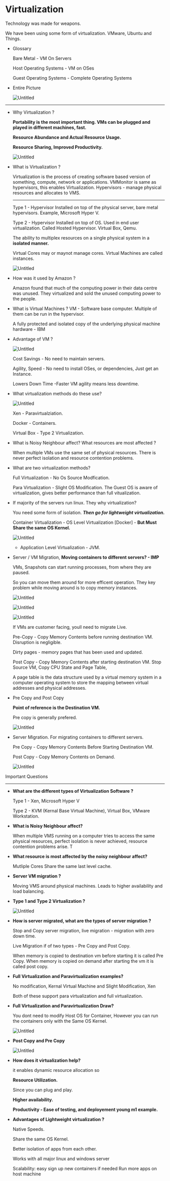 # Virtualization

Technology was made for weapons. 

We have been using some form of virtualization. VMware, Ubuntu and Things.

- Glossary
    
    Bare Metal - VM On Servers
    
    Host Operating Systems - VM on OSes
    
    Guest Operating Systems - Complete Operating Systems
    
- Entire Picture
    
    ![Untitled](Virtualization%20d78d7910ce6146ad87a8b3cdd6c90ebd/Untitled.png)
    

---

- Why Virtualization ?
    
    **Portability is the most important thing. VMs can be plugged and played in different machines, fast.** 
    
    **Resource Abundance and Actual Resource Usage.**
    
    **Resource Sharing, Improved Productivity.**
    
    ![Untitled](Virtualization%20d78d7910ce6146ad87a8b3cdd6c90ebd/Untitled%201.png)
    
- What is Virtualization ?
    
    Virtualization is the process of creating software based version of something, compute, network or applications. VMMonitor is same as hypervisors, this enables Virtualization. 
    Hypervisors - manage physical resources and allocates to VMS. 
    
    ---
    
    Type 1 - Hypervisor Installed on top of the physical server, bare metal hypervisors. Example, Microsoft Hyper V.
    
    Type 2 - Hypervisor Installed on top of OS. Used in end user virtualization. Called Hosted Hypervisor. Virtual Box, Qemu.
    
    The ability to multiplex resources on a single physical system in a **isolated manner.**
    
    Virtual Cores may or maynot manage cores. Virtual Machines are called instances.
    
    ![Untitled](Virtualization%20d78d7910ce6146ad87a8b3cdd6c90ebd/Untitled%202.png)
    
- How was it used by Amazon ?
    
    Amazon found that much of the computing power in their data centre was unused. They virtualized and sold the unused computing power to the people.
    
- What is Virtual Machines ? VM - Software base computer. Multiple of them can be run in the hypervisor.
    
    A fully protected and isolated copy of the underlying physical machine hardware - IBM
    
- Advantage of VM ?
    
    ![Untitled](Virtualization%20d78d7910ce6146ad87a8b3cdd6c90ebd/Untitled%203.png)
    
    Cost Savings - No need to maintain servers.
    
    Agility, Speed - No need to install OSes, or dependencies, Just get an Instance.
    
    Lowers Down Time -Faster VM agility means less downtime.  
    
- What virtualization methods do these use?
    
    ![Untitled](Virtualization%20d78d7910ce6146ad87a8b3cdd6c90ebd/Untitled%204.png)
    
    Xen - Paravirtualziation.
    
    Docker - Containers.
    
    Virtual Box - Type 2 Virtualization. 
    
- What is Noisy Neighbour affect? What resources are most affected ?
    
    When multiple VMs use the same set of physical resources. There is never perfect isolation and resource contention problems.
    
- What are two virtualization methods?
    
    Full Virtualization - No Os Source Modfication.
    
    Para Virtualization  - Slight OS Modification.  The Guest OS is aware of virtualization, gives better performance than full vitualization. 
    
- If majority of the servers run linux. They why virtualization?
    
    You need some form of isolation. ***Then go for lightweight virtualization.***  
    
    Container Virtualization - OS Level Virtualization [Docker] - **But Must Share the same OS Kernel.** 
    
    ![Untitled](Virtualization%20d78d7910ce6146ad87a8b3cdd6c90ebd/Untitled%205.png)
    
    - Application Level Virtualization - JVM.
- Server / VM Migration, **Moving containers to different servers? - IMP**
    
    VMs, Snapshots can start running processes, from where they are paused. 
    
    So you can move them around for more efficent operation. They key problem while moving around is to copy memory instances. 
    
    ![Untitled](Virtualization%20d78d7910ce6146ad87a8b3cdd6c90ebd/Untitled%206.png)
    
    ![Untitled](Virtualization%20d78d7910ce6146ad87a8b3cdd6c90ebd/Untitled%207.png)
    
    ![Untitled](Virtualization%20d78d7910ce6146ad87a8b3cdd6c90ebd/Untitled%208.png)
    
    If VMs are customer facing, youll need to migrate Live. 
    
    Pre-Copy - Copy Memory Contents before running destination VM. Disruption is negligible.
    
    Dirty pages - memory pages that has been used and updated.
    
    Post Copy - Copy Memory Contents after starting destination VM. Stop Source VM, Copy CPU State and Page Table, 
    
    A page table is the data structure used by a virtual memory system in a computer operating system to store the mapping between virtual addresses and physical addresses.
    
- Pre Copy and Post Copy
    
    **Point of reference is the Destination VM.**
    
    Pre copy is generally prefered.
    
    ![Untitled](Virtualization%20d78d7910ce6146ad87a8b3cdd6c90ebd/Untitled%209.png)
    
- Server Migration. For migrating containers to different servers.
    
    Pre Copy - Copy Memory Contents Before Starting Destination VM.
    
    Post Copy - Copy Memory Contents on Demand.
    
    ![Untitled](Virtualization%20d78d7910ce6146ad87a8b3cdd6c90ebd/Untitled%2010.png)
    

Important Questions

---

- **What are the different types of Virtualization Software ?**
    
    Type 1 - Xen, Microsoft Hyper V
    
    Type 2 - KVM (Kernal Base Virtual Machine), Virtual Box, VMware Workstation. 
    
- **What is Noisy Neighbour affect?**
    
    When multiple VMS running on a computer tries to access the same physical resources, perfect isolation is never achieved, resource contention problems arise. T
    
- **What resource is most affected by the noisy neighbour affect?**
    
    Mutliple Cores Share the same last level cache.
    
- **Server VM migration ?**
    
    Moving VMS around physical machines.  Leads to higher availability and load balancing.
    
- **Type 1 and Type 2 Virtualization ?**
    
    ![Untitled](Virtualization%20d78d7910ce6146ad87a8b3cdd6c90ebd/Untitled%2011.png)
    
- **How is server migrated, what are the types of server migration ?**
    
    Stop and Copy server migration, live migration - migration with zero down time. 
    
    Live Migration if of two types - Pre Copy and Post Copy.
    
    When memory is copied to destination vm before starting it is called Pre Copy. When memory is copied on demand after starting the vm it is called post copy.
    
- **Full Virtualization and Paravirtualization examples?**
    
    No modification, Kernal Virtual Machine and Slight Modification, Xen 
    
    Both of these support para virtualization and full virtualization.
    
- **Full Virtualization and Paravirtualization Draw?**
    
    You dont need to modify Host OS for Container, However you can run the containers only with the Same OS Kernel.
    
    ![Untitled](Virtualization%20d78d7910ce6146ad87a8b3cdd6c90ebd/Untitled%2012.png)
    
- **Post Copy and Pre Copy**
    
    ![Untitled](Virtualization%20d78d7910ce6146ad87a8b3cdd6c90ebd/Untitled%2013.png)
    
- **How does it virtualization help?**
    
    it enables dynamic resource allocation so
    
    **Resource Utilization.** 
    
    Since you can plug and play.
    
    **Higher availability.**
    
    **Productivity - Ease of testing, and deployement young m1 example.**
    
- **Advantages of Lightweight virtualization ?**
    
    Native Speeds.
    
    Share the same OS Kernel. 
    
    Better isolation of apps from each other.
    
    Works with all major linux and windows server
    
    Scalability: easy sign up new containers if needed
    Run more apps on host machine